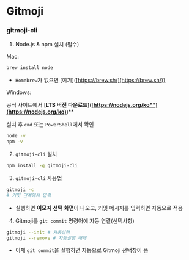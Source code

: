 # Gitmoji

### gitmoji-cli

1. Node.js & npm 설치 (필수)

Mac:

```bash
brew install node 
```

* `Homebrew`가 없으면 \[여기]\([https://brew.sh/](https://brew.sh/)) &#x20;

Windows:

공식 사이트에서 \[**LTS 버전 다운로드]\(**[**https://nodejs.org/ko**](https://nodejs.org/ko)**)**

설치 후 `cmd` 또는 `PowerShell`에서 확인

```bash
node -v
npm -v
```



2. `gitmoji-cli` 설치

```bash
npm install -g gitmoji-cli
```



3. `gitmoji-cli` 사용법

```bash
gitmoji -c
# 커밋 단계에서 입력
```

* 실행하면 **이모지 선택 화면**이 나오고, 커밋 메시지를 입력하면 자동으로 적용



4. Gitmoji를 `git commit` 명령어에 자동 연결(선택사항)

```bash
gitmoji --init # 자동실행
gitmoji --remove # 자동실행 해제
```

* 이제 `git commit`을 실행하면 자동으로 Gitmoji 선택창이 뜸













